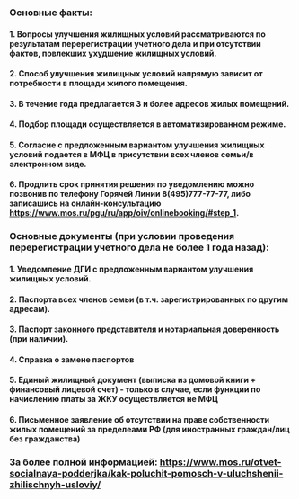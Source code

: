 ### Основные факты:
#### 1. Вопросы улучшения жилищных условий рассматриваются по результатам перерегистрации учетного дела и при отсутствии фактов, повлекших ухудшение жилищных условий.
#### 2. Способ улучшения жилищных условий напрямую зависит от потребности в площади жилого помещения.
#### 3. В течение года предлагается 3 и более адресов жилых помещений.
#### 4. Подбор площади осуществляется в автоматизированном режиме.
#### 5. Согласие с предложенным вариантом улучшения жилищных условий подается в МФЦ в присутствии всех членов семьи/в электронном виде.
#### 6. Продлить срок принятия решения по уведомлению можно позвонив по телефону Горячей Линии 8(495)777-77-77, либо записашись на онлайн-консультацию https://www.mos.ru/pgu/ru/app/oiv/onlinebooking/#step_1.
### Основные документы (при условии проведения перерегистрации учетного дела не более 1 года назад):
#### 1. Уведомление ДГИ с предложенным вариантом улучшения жилищных условий.
#### 2. Паспорта всех членов семьи (в т.ч. зарегистрированных по другим адресам).
#### 3. Паспорт законного представителя и нотариальная доверенность (при наличии).
#### 4. Справка о замене паспортов
#### 5. Единый жилищный документ (выписка из домовой книги + финансовый лицевой счет) - только в случае, если функции по начислению платы за ЖКУ осуществляется не МФЦ
#### 6. Письменное заявление об отсутствии на праве собственности жилых помещений за пределеами РФ (для иностранных граждан/лиц без гражданства)

### За более полной информацией: https://www.mos.ru/otvet-socialnaya-podderjka/kak-poluchit-pomosch-v-uluchshenii-zhilischnyh-usloviy/




